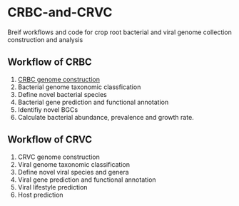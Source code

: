 # CRBC-and-CRVC
Breif workflows and code for crop root bacterial and viral genome collection construction and analysis

## Workflow of CRBC
1. [CRBC genome construction](CRBC_workflow)
2. Bacterial genome taxonomic classfication
3. Define novel bacterial species
4. Bacterial gene prediction and functional annotation
5. Identifiy novel BGCs
6. Calculate bacterial abundance, prevalence and growth rate.

## Workflow of CRVC
1. CRVC genome construction
2. Viral genome taxonomic classification
3. Define novel viral species and genera
4. Viral gene prediction and functional annotation
5. Viral lifestyle prediction
6. Host prediction
